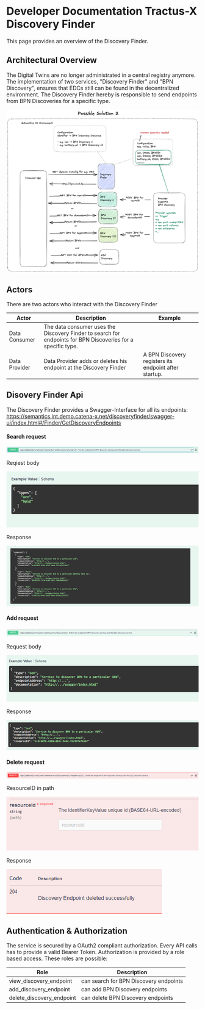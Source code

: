 # Developer Documentation Tractus-X Discovery Finder

This page provides an overview of the Discovery Finder.

## Architectural Overview
The Digital Twins are no longer administrated in a central registry anymore. The implementation of two services, "Discovery Finder" and "BPN
Discovery", ensures that EDCs still can be found in the decentralized environment.
The Discovery Finder hereby is responsible to send endpoints from BPN Discoveries for a specific type.


![Overall view](media/image1.png)

## Actors
There are two actors who interact with the Discovery Finder

| Actor         | Description                                                                                                  | Example                                               |
|---------------|--------------------------------------------------------------------------------------------------------------|-------------------------------------------------------|
| Data Consumer | The data consumer uses the Discovery Finder to search for endpoints for BPN Discoveries for a specific type. |                                                       |
| Data Provider | Data Provider adds or deletes his endpoint at the Discovery Finder                                           | A BPN Discovery registers its endpoint after startup. |


## Disovery Finder Api

The Discovery Finder provides a Swagger-Interface for all its endpoints:
https://semantics.int.demo.catena-x.net/discoveryfinder/swagger-ui/index.html#/Finder/GetDiscoveryEndpoints

#### Search request
![](media/search_DF.PNG)

Reqiest body

![](media/Request_Search_DF.PNG)

Response

![](media/Response_Search_DF.PNG)

#### Add request
![add endpoint](media/setDF_Endpoint.PNG)

Request body

![request body](media/Request_Set_DF_Endpoint.PNG)

Response

![response](media/Response_Set_DF_Endpoint.PNG)

#### Delete request
![delete endpoint](media/Delete_DF.PNG)

ResourceID in path

![ResourceID ](media/ResourceID_DF.PNG)

Response

![response](media/Response_Delete_DF.PNG)

## Authentication & Authorization
The service is secured by a OAuth2 compliant authorization. Every API calls has to provide a
valid Bearer Token. Authorization is provided by a role based access. These roles are possible:

| Role                      | Description                            |
|---------------------------|----------------------------------------|
| view_discovery_endpoint   | can search for BPN Discovery endpoints |
| add_discovery_endpoint    | can add BPN Discovery endpoints        |
| delete_discovery_endpoint | can delete BPN Discovery endpoints     |
